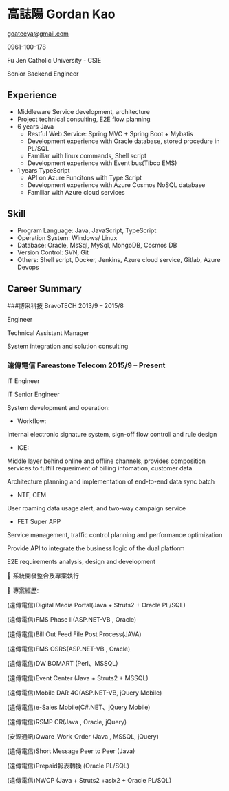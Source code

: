 # 高誌陽 Gordan Kao
goateeya@gmail.com

0961-100-178

Fu Jen Catholic University - CSIE

Senior Backend Engineer

## Experience
- Middleware Service development, architecture
- Project technical consulting, E2E flow planning
- 6 years Java
  - Restful Web Service: Spring MVC + Spring Boot + Mybatis
  - Development experience with Oracle database, stored procedure in PL/SQL
  - Familiar with linux commands, Shell script
  - Development experience with Event bus(Tibco EMS)
- 1 years TypeScript
  - API on Azure Funcitons with Type Script
  - Development experience with Azure Cosmos NoSQL database
  - Familiar with Azure cloud services

## Skill
- Program Language: Java, JavaScript, TypeScript
- Operation System: Windows/ Linux 
- Database: Oracle, MsSql, MySql, MongoDB, Cosmos DB
- Version Control: SVN, Git
- Others: Shell script, Docker, Jenkins, Azure cloud service, Gitlab, Azure Devops

## Career Summary
###博采科技 BravoTECH 2013/9 – 2015/8 

Engineer 

Technical Assistant Manager 

System integration and solution consulting

### 遠傳電信 Fareastone Telecom 2015/9 – Present 
  IT Engineer
  
  IT Senior Engineer
  
 System development and operation:
   - Workflow:
  
  Internal electronic signature system, sign-off flow controll and rule design

  - ICE:
 
 Middle layer behind online and offline channels, provides composition services to fulfill requeriment of billing infomation, customer data
 
 Architecture planning and implementation of end-to-end data sync batch

 - NTF, CEM
 
 User roaming data usage alert, and two-way campaign service
 
 - FET Super APP
 
 Service management, traffic control planning and performance optimization
 
 Provide API to integrate the business logic of the dual platform
 
 E2E requirements analysis, design and development



 系統開發整合及專案執行 

 專案經歷: 

(遠傳電信)Digital Media Portal(Java + Struts2 + Oracle PL/SQL) 

(遠傳電信)FMS Phase II(ASP.NET-VB , Oracle) 

(遠傳電信)Bill Out Feed File Post Process(JAVA) 

(遠傳電信)FMS OSRS(ASP.NET-VB , Oracle) 

(遠傳電信)DW BOMART (Perl、MSSQL) 

(遠傳電信)Event Center (Java + Struts2 + MSSQL) 

(遠傳電信)Mobile DAR 4G(ASP.NET-VB, jQuery Mobile) 

(遠傳電信)e-Sales Mobile(C#.NET、jQuery Mobile) 

(遠傳電信)RSMP CR(Java , Oracle, jQuery) 

(安源通訊)Qware_Work_Order (Java , MSSQL, jQuery) 

(遠傳電信)Short Message Peer to Peer (Java) 

(遠傳電信)Prepaid報表轉換 (Oracle PL/SQL) 

(遠傳電信)NWCP (Java + Struts2 +asix2 + Oracle PL/SQL) 

